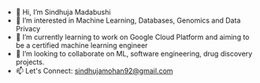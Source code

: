 - 👋 Hi, I’m Sindhuja Madabushi
- 👀 I’m interested in Machine Learning, Databases, Genomics and Data Privacy
- 🌱 I’m currently learning to work on Google Cloud Platform and aiming to be a certified machine learning engineer
- 💞️ I’m looking to collaborate on ML, software engineering, drug discovery projects.
- 📫 Let's Connect: sindhujamohan92@gmail.com

<!---
sindhujamohan9/sindhujamohan9 is a ✨ special ✨ repository because its `README.md` (this file) appears on your GitHub profile.
You can click the Preview link to take a look at your changes.
--->
